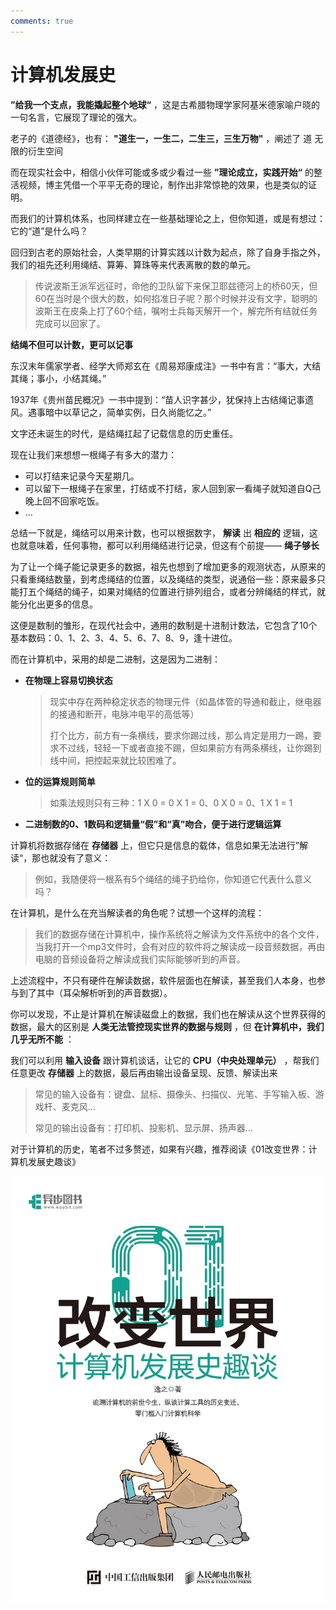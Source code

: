 ```yaml
---
comments: true
---
```


# 计算机发展史

**”给我一个支点，我能撬起整个地球“** ，这是古希腊物理学家阿基米德家喻户晓的一句名言，它展现了理论的强大。

老子的《道德经》，也有： **"道生一，一生二，二生三，三生万物"** ，阐述了 道 无限的衍生空间

而在现实社会中，相信小伙伴可能或多或少看过一些 **”理论成立，实践开始“** 的整活视频，博主凭借一个平平无奇的理论，制作出非常惊艳的效果，也是类似的证明。

而我们的计算机体系，也同样建立在一些基础理论之上，但你知道，或是有想过：它的“道”是什么吗？

回归到古老的原始社会，人类早期的计算实践以计数为起点，除了自身手指之外，我们的祖先还利用绳结、算筹、算珠等来代表离散的数的单元。

> 传说波斯王派军远征时，命他的卫队留下来保卫耶兹德河上的桥60天，但60在当时是个很大的数，如何掐准日子呢？那个时候并没有文字，聪明的波斯王在皮条上打了60个结，嘱咐士兵每天解开一个，解完所有结就任务完成可以回家了。

**结绳不但可以计数，更可以记事**

东汉末年儒家学者、经学大师郑玄在《周易郑康成注》一书中有言：“事大，大结其绳；事小，小结其绳。”

1937年《贵州苗民概况》一书中提到：“苗人识字甚少，犹保持上古结绳记事遗风。遇事暗中以草记之，简单实例，日久尚能忆之。”

文字还未诞生的时代，是结绳扛起了记载信息的历史重任。

现在让我们来想想一根绳子有多大的潜力：

- 可以打结来记录今天星期几。
- 可以留下一根绳子在家里，打结或不打结，家人回到家一看绳子就知道自Q己晚上回不回家吃饭。
- ...

总结一下就是，绳结可以用来计数，也可以根据数字， **解读** 出 **相应的** 逻辑，这也就意味着，任何事物，都可以利用绳结进行记录，但这有个前提—— **绳子够长**

为了让一个绳子能记录更多的数据，祖先也想到了增加更多的观测状态，从原来的只看重绳结数量，到考虑绳结的位置，以及绳结的类型，说通俗一些：原来最多只能打五个绳结的绳子，如果对绳结的位置进行排列组合，或者分辨绳结的样式，就能分化出更多的信息。

这便是数制的雏形，在现代社会中，通用的数制是十进制计数法，它包含了10个基本数码：0、1、2、3、4、5、6、7、8、9，逢十进位。

而在计算机中，采用的却是二进制，这是因为二进制：

- **在物理上容易切换状态**

  > 现实中存在两种稳定状态的物理元件（如晶体管的导通和截止，继电器的接通和断开，电脉冲电平的高低等）
  >
  > 打个比方，前方有一条横线，要求你踢过线，那么肯定是用力一踢，要求不过线，轻轻一下或者直接不踢，但如果前方有两条横线，让你踢到线中间，把控起来就比较困难了。

- **位的运算规则简单**

  > 如乘法规则只有三种：1 X 0 = 0 X 1 = 0、0 X 0 = 0、1 X 1 = 1

- **二进制数的0、1数码和逻辑量“假”和“真”吻合，便于进行逻辑运算**

计算机将数据存储在 **存储器** 上，但它只是信息的载体，信息如果无法进行”解读“，那也就没有了意义：

> 例如，我随便将一根系有5个绳结的绳子扔给你，你知道它代表什么意义吗？

在计算机，是什么在充当解读者的角色呢？试想一个这样的流程：

> 我们的数据存储在计算机中，操作系统将之解读为文件系统中的各个文件，当我打开一个mp3文件时，会有对应的软件将之解读成一段音频数据，再由电脑的音频设备将之解读成我们实际能够听到的声音。

上述流程中，不只有硬件在解读数据，软件层面也在解读，甚至我们人本身，也参与到了其中（耳朵解析听到的声音数据）。

你可以发现，不止是计算机在解读磁盘上的数据，我们也在解读从这个世界获得的数据，最大的区别是 **人类无法管控现实世界的数据与规则** ，但 **在计算机中，我们几乎无所不能** ：

我们可以利用 **输入设备** 跟计算机谈话，让它的 **CPU（中央处理单元）** ，帮我们任意更改 **存储器** 上的数据，最后再由输出设备呈现、反馈、解读出来

> 常见的输入设备有：键盘、鼠标、摄像头、扫描仪、光笔、手写输入板、游戏杆、麦克风...
>
> 常见的输出设备有：打印机、投影机、显示屏、扬声器...



对于计算机的历史，笔者不过多赘述，如果有兴趣，推荐阅读《01改变世界：计算机发展史趣谈》

![](Resources/s34321056.jpg)
